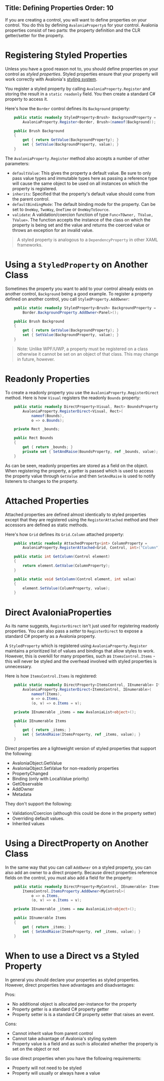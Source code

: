 Title: Defining Properties
Order: 10
---

If you are creating a control, you will want to define properties on your control. You do this
by defining `AvaloniaProperty`s for your control. Avalonia properties consist of two parts: the
property definition and the CLR getter/setter for the property.

# Registering Styled Properties

Unless you have a good reason not to, you should define properties on your control as _styled
properties_. Styled properties ensure that your property will work correctly with Avalonia's
[styling system](/docs/styles).

You register a styled property by calling `AvaloniaProperty.Register` and
storing the result in a `static readonly` field. You then create a standard C#
property to access it.

Here's how the `Border` control defines its `Background` property:

```csharp
    public static readonly StyledProperty<Brush> BackgroundProperty =
        AvaloniaProperty.Register<Border, Brush>(nameof(Background));

    public Brush Background
    {
        get { return GetValue(BackgroundProperty); }
        set { SetValue(BackgroundProperty, value); }
    }
```

The `AvaloniaProperty.Register` method also accepts a number of other parameters:

- `defaultValue`: This gives the property a default value. Be sure to only pass
value types and immutable types here as passing a reference type will cause the
same object to be used on all instances on which the property is registered.
- `inherits`: Specified that the property's default value should come from
the parent control.
- `defaultBindingMode`: The default binding mode for the property. Can be set to
`OneWay`, `TwoWay`, `OneTime` or `OneWayToSource`.
- `validate`: A validation/coercion function of type
`Func<TOwner, TValue, TValue>`. The function accepts the instance of the class
on which the property is being set and the value and returns the coerced value
or throws an exception for an invalid value.

> A styled property is analogous to a `DependencyProperty` in other XAML frameworks.

# Using a `StyledProperty` on Another Class

Sometimes the property you want to add to your control already exists on another
control, `Background` being a good example. To register a property defined on
another control, you call `StyledProperty.AddOwner`:


```csharp
    public static readonly StyledProperty<Brush> BackgroundProperty =
        Border.BackgroundProperty.AddOwner<Panel>();

    public Brush Background
    {
        get { return GetValue(BackgroundProperty); }
        set { SetValue(BackgroundProperty, value); }
    }
```

> Note: Unlike WPF/UWP, a property must be registered on a class otherwise it cannot
  be set on an object of that class. This may change in future, however.

# Readonly Properties

To create a readonly property you use the `AvaloniaProperty.RegisterDirect`
method. Here is how `Visual` registers the readonly `Bounds` property:

```csharp
    public static readonly DirectProperty<Visual, Rect> BoundsProperty =
        AvaloniaProperty.RegisterDirect<Visual, Rect>(
            nameof(Bounds),
            o => o.Bounds);

    private Rect _bounds;

    public Rect Bounds
    {
        get { return _bounds; }
        private set { SetAndRaise(BoundsProperty, ref _bounds, value); }
    }
```

As can be seen, readonly properties are stored as a field on the object. When
registering the property, a getter is passed which is used to access the
property value through `GetValue` and then `SetAndRaise` is used to notify
listeners to changes to the property.

# Attached Properties

Attached properties are defined almost identically to styled properties except
that they are registered using the `RegisterAttached` method and their accessors
are defined as static methods.

Here's how `Grid` defines its `Grid.Column` attached property:

```csharp
    public static readonly AttachedProperty<int> ColumnProperty =
        AvaloniaProperty.RegisterAttached<Grid, Control, int>("Column");

    public static int GetColumn(Control element)
    {
        return element.GetValue(ColumnProperty);
    }

    public static void SetColumn(Control element, int value)
    {
        element.SetValue(ColumnProperty, value);
    }
```

# Direct AvaloniaProperties

As its name suggests, `RegisterDirect` isn't just used for registering readonly
properties. You can also pass a *setter* to `RegisterDirect` to expose a
standard C# property as a Avalonia property.

A `StyledProperty` which is registered using `AvaloniaProperty.Register`
maintains a prioritized list of values and bindings that allow styles to work.
However, this is overkill for many properties, such as `ItemsControl.Items` -
this will never be styled and the overhead involved with styled properties is
unnecessary.

Here is how `ItemsControl.Items` is registered:

```csharp
    public static readonly DirectProperty<ItemsControl, IEnumerable> ItemsProperty =
        AvaloniaProperty.RegisterDirect<ItemsControl, IEnumerable>(
            nameof(Items),
            o => o.Items,
            (o, v) => o.Items = v);

    private IEnumerable _items = new AvaloniaList<object>();

    public IEnumerable Items
    {
        get { return _items; }
        set { SetAndRaise(ItemsProperty, ref _items, value); }
    }
```


Direct properties are a lightweight version of styled properties that support
the following:

- AvaloniaObject.GetValue
- AvaloniaObject.SetValue for non-readonly properties
- PropertyChanged
- Binding (only with LocalValue priority)
- GetObservable
- AddOwner
- Metadata

They don't support the following:

- Validation/Coercion (although this could be done in the property setter)
- Overriding default values.
- Inherited values

# Using a DirectProperty on Another Class

In the same way that you can call `AddOwner` on a styled property, you can also
add an owner to a direct property. Because direct properties reference fields
on the control, you must also add a field for the property:

```csharp
    public static readonly DirectProperty<MyControl, IEnumerable> ItemsProperty =
        ItemsControl.ItemsProperty.AddOwner<MyControl>(
            o => o.Items,
            (o, v) => o.Items = v);

    private IEnumerable _items = new AvaloniaList<object>();

    public IEnumerable Items
    {
        get { return _items; }
        set { SetAndRaise(ItemsProperty, ref _items, value); }
    }
```

# When to use a Direct vs a Styled Property

In general you should declare your properties as styled properties. However, direct properties have
advantages and disadvantages:

Pros:
- No additional object is allocated per-instance for the property
- Property getter is a standard C# property getter
- Property setter is is a standard C# property setter that raises an event.

Cons:
- Cannot inherit value from parent control
- Cannot take advantage of Avalonia's styling system
- Property value is a field and as such is allocated whether the property is
  set on the object or not

So use direct properties when you have the following requirements:
- Property will not need to be styled
- Property will usually or always have a value
